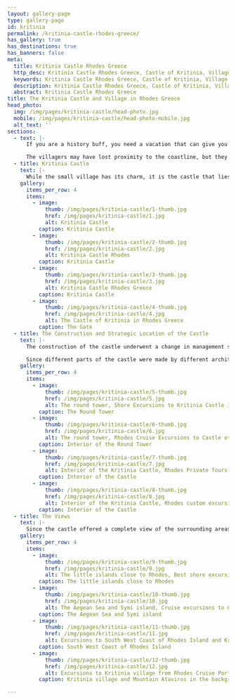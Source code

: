```yaml
---
layout: gallery-page
type: gallery-page
id: kritinia
permalink: /kritinia-castle-rhodes-greece/
has_gallery: true
has_destinations: true
has_banners: false
meta:
  title: Kritinia Castle Rhodes Greece
  http_desc: Kritinia Castle Rhodes Greece, Castle of Kritinia, Village of Kritinia
  keywords: Kritinia Castle Rhodes Greece, Castle of Kritinia, Village of Kritinia
  description: Kritinia Castle Rhodes Greece, Castle of Kritinia, Village of Kritinia
  abstract: Kritinia Castle Rhodes Greece
title: The Kritinia Castle and Village in Rhodes Greece
head_photo:
  img: /img/pages/kritinia-castle/head-photo.jpg
  mobile: /img/pages/kritinia-castle/head-photo-mobile.jpg
  alt_text: ''
sections:
  - text: |-
      If you are a history buff, you need a vacation that can give you a tantalizing glimpse of the past. For that purpose, head to the village and castle of Kritinia, a jewel of a spot that is located in Greece on the Island of Rhodes.   The name of the village, ‘Kritinia’ means ‘New Crete’ for a very special reason. It was founded by refugees from Crete Island who settled there. The village used to be located right by the coast where Kamiros Skala is currently situated, but it had to be relocated to higher ground after the Byzantine age when pirate raids were a constant threat.

      The villagers may have lost proximity to the coastline, but they gained a fantastic panoramic view of the Aegean Sea in exchange, a fact that allowed them to spot incoming raiders long before they made landfall. The hill it is located on lies between the western coast of Rhodes and Mount Attavyros. To get there from Rhodes, you can expect a journey of about 34 miles (55 km) southwest of the island. The original settlement, Kamiros Skala lies 3,5 miles (5 km) from the new location on the edge of the sea. You can also visit the island of Halki from there by availing the ferry service.
  - title: Kritinia Castle
    text: |-
      While the small village has its charm, it is the castle that lies near it and attracts tourists in droves each year. Erected in 1472 under the authority of Grand Master Giovanni Basttista degli Orsini, the castle was meant to protect villagers from Ottoman fleets. The castle was built under the advice of the Knights of the Order of St. John Hospitaller because of its ideal strategic location. That’s because the castle provided them a complete 360° view of the sea which proved invaluable when pirates and other enemies tried to raid the island.
    gallery:
      items_per_row: 4
      items:
        - image:
            thumb: /img/pages/kritinia-castle/1-thumb.jpg
            href: /img/pages/kritinia-castle/1.jpg
            alt: Kritinia Castle
          caption: Kritinia Castle
        - image:
            thumb: /img/pages/kritinia-castle/2-thumb.jpg
            href: /img/pages/kritinia-castle/2.jpg
            alt: Kritinia Castle Rhodes
          caption: Kritinia Castle
        - image:
            thumb: /img/pages/kritinia-castle/3-thumb.jpg
            href: /img/pages/kritinia-castle/3.jpg
            alt: Kritinia Castle Rhodes Greece
          caption: Kritinia Castle
        - image:
            thumb: /img/pages/kritinia-castle/4-thumb.jpg
            href: /img/pages/kritinia-castle/4.jpg
            alt: The Castle of Kritinia in Rhodes Greece
          caption: The Gate
  - title: The Construction and Strategic Location of the Castle
    text: |-
      The construction of the castle underwent a change in management several times and it has three levels. After Orsini, the construction of the castle was handed over to Grand Master Pierre D’ Subusson who added the tower and gunnery but the fortifications were strengthened by mercenary and adventurer, Basilio Della Scola. The castle was finally completed during the 16th century under Grand Master Fabrizio del Carretto. 

      Since different parts of the castle were made by different architectural masters of differing backgrounds, it is a mix of Medieval and Byzantine styles. The large, rectangular fortification is an impressive 360 feet in height but it is a shell of its former self today. However, you can still see the original coat of arms of the original Grand Master above the entrance as well as those of the second one who worked on the castle.
    gallery:
      items_per_row: 4
      items:
        - image:
            thumb: /img/pages/kritinia-castle/5-thumb.jpg
            href: /img/pages/kritinia-castle/5.jpg
            alt: The round tower, Shore Excursions to Kritinia Castle in Rhodes
          caption: The Round Tower
        - image:
            thumb: /img/pages/kritinia-castle/6-thumb.jpg
            href: /img/pages/kritinia-castle/6.jpg
            alt: The round tower, Rhodes Cruise Excursions to Castle of Kritinia
          caption: Interior of the Round Tower
        - image:
            thumb: /img/pages/kritinia-castle/7-thumb.jpg
            href: /img/pages/kritinia-castle/7.jpg
            alt: Interior of the Kritinia Castle, Rhodes Private Tours
          caption: Interior of the Castle
        - image:
            thumb: /img/pages/kritinia-castle/8-thumb.jpg
            href: /img/pages/kritinia-castle/8.jpg
            alt: Interior of the Kritinia Castle, Rhodes custom excursions
          caption: Interior of the Castle
  - title: The Views
    text: |-
      Since the castle offered a complete view of the surrounding areas, it was used to send and receive alarms from surrounding islands such as Symi, Chalki, Makri, Alimia among others. Additionally, it was used to control the coastal road that ran southward on the western part of Rhodes.
    gallery:
      items_per_row: 4
      items:
        - image:
            thumb: /img/pages/kritinia-castle/9-thumb.jpg
            href: /img/pages/kritinia-castle/9.jpg
            alt: The little islands close to Rhodes, Best shore excursions in Greek islands
          caption: The little islands close to Rhodes
        - image:
            thumb: /img/pages/kritinia-castle/10-thumb.jpg
            href: /img/pages/kritinia-castle/10.jpg
            alt: The Aegean Sea and Symi island, Cruise excursions to Greek isles
          caption: The Aegean Sea and Symi island
        - image:
            thumb: /img/pages/kritinia-castle/11-thumb.jpg
            href: /img/pages/kritinia-castle/11.jpg
            alt: Excursions to South West Coast of Rhodes Island and Kritinia Castle
          caption: South West Coast of Rhodes Island
        - image:
            thumb: /img/pages/kritinia-castle/12-thumb.jpg
            href: /img/pages/kritinia-castle/12.jpg
            alt: Excursions to Kritinia village from Rhodes Cruise Port or Rhodes Tourist Port
          caption: Kritinia village and Mountain Ataviros in the background

---
```

